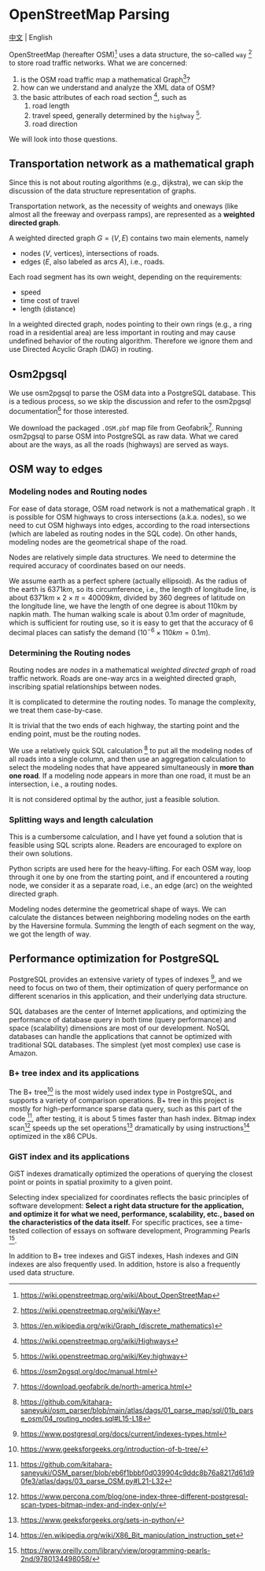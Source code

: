 # OpenStreetMap Parsing

[中文](./docs/zh-CN/OSM-zh-CN.md) | English

OpenStreetMap (hereafter OSM)[^1] uses a data structure, the so-called `way` [^2] to store road traffic networks.
What we are concerned:

1. is the OSM road traffic map a mathematical Graph[^3]?
1. how can we understand and analyze the XML data of OSM?
1. the basic attributes of each road section [^4], such as
    1. road length
    1. travel speed, generally determined by the `highway` [^5].
    1. road direction

We will look into those questions.

## Transportation network as a mathematical graph

Since this is not about routing algorithms (e.g., dijkstra), we can skip the discussion of the data structure representation of graphs.

Transportation network, as the necessity of weights and oneways (like almost all the freeway and overpass ramps), are represented as a **weighted directed graph**.

A weighted directed graph $G = (V, E)$ contains two main elements, namely
- nodes ($V$, vertices), intersections of roads.
- edges ($E$, also labeled as arcs $A$), i.e., roads.

Each road segment has its own weight, depending on the requirements:
- speed
- time cost of travel
- length (distance)

In a weighted directed graph, nodes pointing to their own rings (e.g., a ring road in a residential area) are less important in routing and may cause undefined behavior of the routing algorithm.
Therefore we ignore them and use Directed Acyclic Graph (DAG) in routing.

## Osm2pgsql

We use osm2pgsql to parse the OSM data into a PostgreSQL database.
This is a tedious process, so we skip the discussion and refer to the osm2pgsql documentation[^6] for those interested.

We download the packaged `.OSM.pbf` map file from Geofabrik[^7].
Running osm2pgsql to parse OSM into PostgreSQL as raw data. What we cared about are the ways, as all the roads (highways) are served as ways.

## OSM way to edges

### Modeling nodes and Routing nodes

For ease of data storage, OSM road network is not a mathematical graph .
It is possible for OSM highways to cross intersections (a.k.a. nodes), so we need to cut OSM highways into edges, according to the road intersections (which are labeled as routing nodes in the SQL code).
On other hands, modeling nodes are the geometrical shape of the road.

Nodes are relatively simple data structures. We need to determine the required accuracy of coordinates based on our needs.

We assume earth as a perfect sphere (actually ellipsoid). As the radius of the earth is $6371km$, so its circumference, i.e., the length of longitude line, is about $6371km \times 2 \times \pi = 40009km$, divided by 360 degrees of latitude on the longitude line, we have the length of one degree is about 110km by napkin math.
The human walking scale is about 0.1m order of magnitude, which is sufficient for routing use, so it is easy to get that the accuracy of 6 decimal places can satisfy the demand ($10^{-6} \times 110km = 0.1m$).

### Determining the Routing nodes

Routing nodes are *nodes* in a mathematical *weighted directed graph* of road traffic network.
Roads are one-way arcs in a weighted directed graph, inscribing spatial relationships between nodes.

It is complicated to determine the routing nodes. To manage the complexity, we treat them case-by-case.

It is trivial that the two ends of each highway, the starting point and the ending point, must be the routing nodes.

We use a relatively quick SQL calculation [^8] to put all the modeling nodes of all roads into a single column, and then use an aggregation calculation to select the modeling nodes that have appeared simultaneously in __more than one road__.
If a modeling node appears in more than one road, it must be an intersection, i.e., a routing nodes.

It is not considered optimal by the author, just a feasible solution.

### Splitting ways and length calculation

This is a cumbersome calculation, and I have yet found a solution that is feasible using SQL scripts alone. Readers are encouraged to explore on their own solutions.

Python scripts are used here for the heavy-lifting. For each OSM way, loop through it one by one from the starting point, and if encountered a routing node, we consider it as a separate road, i.e., an edge (arc) on the weighted directed graph.

Modeling nodes determine the geometrical shape of ways.
We can calculate the distances between neighboring modeling nodes on the earth by the Haversine formula.
Summing the length of each segment on the way, we got the length of way.

## Performance optimization for PostgreSQL

PostgreSQL provides an extensive variety of types of indexes [^9], and we need to focus on two of them, their optimization of query performance on different scenarios in this application, and their underlying data structure.

SQL databases are the center of Internet applications, and optimizing the performance of database query in both time (query performance) and space (scalability) dimensions are most of our development.
NoSQL databases can handle the applications that cannot be optimized with traditional SQL databases. 
The simplest (yet most complex) use case is Amazon.

### B+ tree index and its applications

The B+ tree[^11] is the most widely used index type in PostgreSQL, and supports a variety of comparison operations.
B+ tree in this project is mostly for high-performance sparse data query, such as this part of the code [^10], after testing, it is about 5 times faster than hash index.
Bitmap index scan[^12] speeds up the set operations[^14] dramatically by using instructions[^13] optimized in the x86 CPUs.

### GiST index and its applications

GiST indexes dramatically optimized the operations of querying the closest point or points in spatial proximity to a given point.

Selecting index specialized for coordinates reflects the basic principles of software development: __Select a right data structure for the application, and optimize it for what we need, performance, scalability, etc., based on the characteristics of the data itself.__
For specific practices, see a time-tested collection of essays on software development, Programming Pearls [^15].

In addition to B+ tree indexes and GiST indexes, Hash indexes and GIN indexes are also frequently used.
In addition, hstore is also a frequently used data structure.

[^1]: https://wiki.openstreetmap.org/wiki/About_OpenStreetMap
[^2]: https://wiki.openstreetmap.org/wiki/Way
[^3]: https://en.wikipedia.org/wiki/Graph_(discrete_mathematics)
[^4]: https://wiki.openstreetmap.org/wiki/Highways
[^5]: https://wiki.openstreetmap.org/wiki/Key:highway
[^6]: https://osm2pgsql.org/doc/manual.html
[^7]: https://download.geofabrik.de/north-america.html
[^8]: https://github.com/kitahara-saneyuki/osm_parser/blob/main/atlas/dags/01_parse_map/sql/01b_parse_osm/04_routing_nodes.sql#L15-L18
[^9]: https://www.postgresql.org/docs/current/indexes-types.html
[^10]: https://github.com/kitahara-saneyuki/OSM_parser/blob/eb6f1bbbf0d039904c9ddc8b76a8217d61d90fe3/atlas/dags/03_parse_OSM.py#L21-L32
[^11]: https://www.geeksforgeeks.org/introduction-of-b-tree/
[^12]: https://www.percona.com/blog/one-index-three-different-postgresql-scan-types-bitmap-index-and-index-only/
[^13]: https://en.wikipedia.org/wiki/X86_Bit_manipulation_instruction_set
[^14]: https://www.geeksforgeeks.org/sets-in-python/
[^15]: https://www.oreilly.com/library/view/programming-pearls-2nd/9780134498058/
